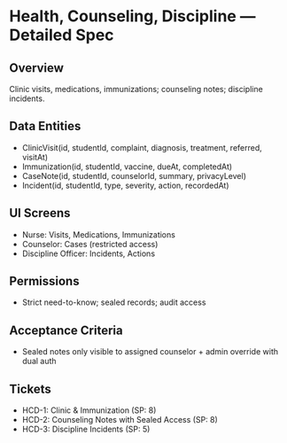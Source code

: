 # Health, Counseling, Discipline — Detailed Spec

## Overview
Clinic visits, medications, immunizations; counseling notes; discipline incidents.

## Data Entities
- ClinicVisit(id, studentId, complaint, diagnosis, treatment, referred, visitAt)
- Immunization(id, studentId, vaccine, dueAt, completedAt)
- CaseNote(id, studentId, counselorId, summary, privacyLevel)
- Incident(id, studentId, type, severity, action, recordedAt)

## UI Screens
- Nurse: Visits, Medications, Immunizations
- Counselor: Cases (restricted access)
- Discipline Officer: Incidents, Actions

## Permissions
- Strict need-to-know; sealed records; audit access

## Acceptance Criteria
- Sealed notes only visible to assigned counselor + admin override with dual auth

## Tickets
- HCD-1: Clinic & Immunization (SP: 8)
- HCD-2: Counseling Notes with Sealed Access (SP: 8)
- HCD-3: Discipline Incidents (SP: 5)
